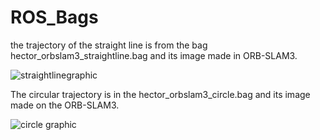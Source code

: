 # ROS_Bags
the trajectory of the straight line is from the bag hector_orbslam3_straightline.bag and its image made in ORB-SLAM3.

![straightlinegraphic](https://github.com/Amanda-Dias/ORBSLAM3_Hector_Project/assets/65800660/891b71f0-6b8d-4344-89bf-6648f55d8828)

The circular trajectory is in the hector_orbslam3_circle.bag and its image made on the ORB-SLAM3.

![circle graphic](https://github.com/Amanda-Dias/Hector_ORB_SLAM3_Project/assets/65800660/650de0b1-424a-4720-8fb8-a8dfa14b57a4)
